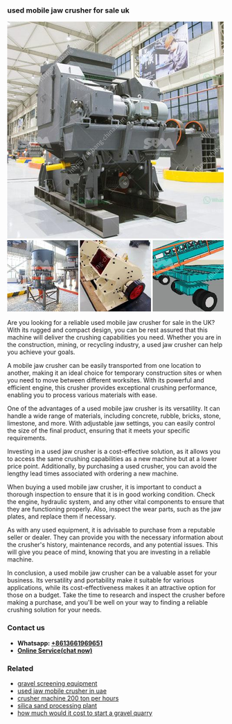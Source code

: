 <h3>used mobile jaw crusher for sale uk</h3><img src='1708499078.jpg' alt=''><p>Are you looking for a reliable used mobile jaw crusher for sale in the UK? With its rugged and compact design, you can be rest assured that this machine will deliver the crushing capabilities you need. Whether you are in the construction, mining, or recycling industry, a used jaw crusher can help you achieve your goals.</p><p>A mobile jaw crusher can be easily transported from one location to another, making it an ideal choice for temporary construction sites or when you need to move between different worksites. With its powerful and efficient engine, this crusher provides exceptional crushing performance, enabling you to process various materials with ease.</p><p>One of the advantages of a used mobile jaw crusher is its versatility. It can handle a wide range of materials, including concrete, rubble, bricks, stone, limestone, and more. With adjustable jaw settings, you can easily control the size of the final product, ensuring that it meets your specific requirements.</p><p>Investing in a used jaw crusher is a cost-effective solution, as it allows you to access the same crushing capabilities as a new machine but at a lower price point. Additionally, by purchasing a used crusher, you can avoid the lengthy lead times associated with ordering a new machine.</p><p>When buying a used mobile jaw crusher, it is important to conduct a thorough inspection to ensure that it is in good working condition. Check the engine, hydraulic system, and any other vital components to ensure that they are functioning properly. Also, inspect the wear parts, such as the jaw plates, and replace them if necessary.</p><p>As with any used equipment, it is advisable to purchase from a reputable seller or dealer. They can provide you with the necessary information about the crusher's history, maintenance records, and any potential issues. This will give you peace of mind, knowing that you are investing in a reliable machine.</p><p>In conclusion, a used mobile jaw crusher can be a valuable asset for your business. Its versatility and portability make it suitable for various applications, while its cost-effectiveness makes it an attractive option for those on a budget. Take the time to research and inspect the crusher before making a purchase, and you'll be well on your way to finding a reliable crushing solution for your needs.</p><h3>Contact us</h3><ul><li><strong>Whatsapp:&nbsp;<a href="https://wa.me/8613661969651">+8613661969651</a></strong></li><li><a href="https://swt.shibang-china.com/?git&amp;zhl&amp;used mobile jaw crusher for sale uk"><strong>Online Service(chat now)</strong></a></li></ul><h3>Related</h3><ul><li><a href='gravel screening equipment.md'>gravel screening equipment</a></li><li><a href='used jaw mobile crusher in uae.md'>used jaw mobile crusher in uae</a></li><li><a href='crusher machine 200 ton per hours.md'>crusher machine 200 ton per hours</a></li><li><a href='silica sand processing plant.md'>silica sand processing plant</a></li><li><a href='how much would it cost to start a gravel quarry.md'>how much would it cost to start a gravel quarry</a></li></ul>